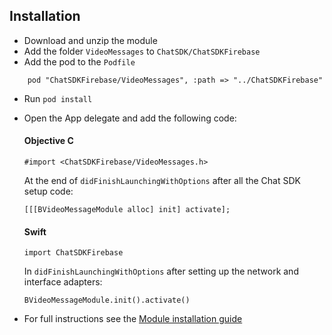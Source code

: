 ## Installation

+ Download and unzip the module
+ Add the folder `VideoMessages` to `ChatSDK/ChatSDKFirebase`
+ Add the pod to the `Podfile`
```
    pod "ChatSDKFirebase/VideoMessages", :path => "../ChatSDKFirebase"
```
+ Run ```pod install```
+ Open the App delegate and add the following code:

  #### Objective C
  
  ```
  #import <ChatSDKFirebase/VideoMessages.h>
  ```
   
  At the end of `didFinishLaunchingWithOptions` after all the Chat SDK setup code:
  
  ```
  [[[BVideoMessageModule alloc] init] activate];
  ```
  
  #### Swift
  
  ```
  import ChatSDKFirebase
  ```
  
  In `didFinishLaunchingWithOptions` after setting up the network and interface adapters:
  
  ```
  BVideoMessageModule.init().activate()
  ``` 
  
+ For full instructions see the [Module installation guide](http://chatsdk.co/docs/ios-installing-modules/)